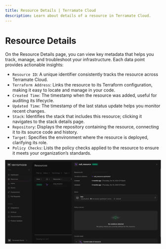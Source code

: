 ```yaml
---
title: Resource Details | Terramate Cloud
description: Learn about details of a resource in Terramate Cloud.
---
```


# Resource Details

On the Resource Details page, you can view key metadata that helps you track, manage, and troubleshoot your infrastructure. Each data point provides actionable insights:
- `Resource ID`: A unique identifier consistently tracks the resource across Terramate Cloud.
- `Terraform Address`: Links the resource to its Terraform configuration, making it easy to locate and manage in your code.
- `Created Time`: The timestamp when the resource was added, useful for auditing its lifecycle.
- `Updated Time`: The timestamp of the last status update helps you monitor recent changes.
- `Stack`: Identifies the stack that includes this resource; clicking it navigates to the stack details page.
- `Repository`: Displays the repository containing the resource, connecting it to its source code and history.
- `Target`: Specifies the environment where the resource is deployed, clarifying its role.
- `Policy Checks`: Lists the policy checks applied to the resource to ensure it meets your organization’s standards.


![Resource details](../assets/resource_details.png)
